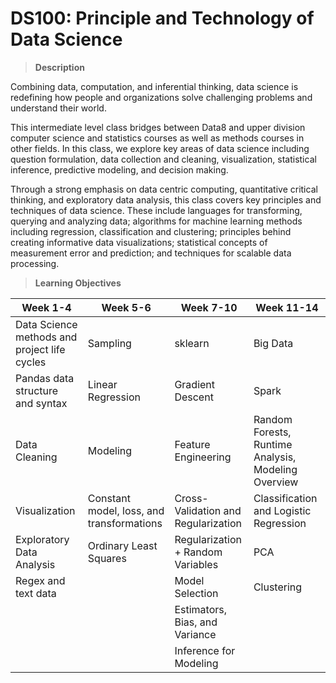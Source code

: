 # DS100: Principle and Technology of Data Science

> **Description**

Combining data, computation, and inferential thinking, data science is redefining how people and organizations solve challenging problems and understand their world. 

This intermediate level class bridges between Data8 and upper division computer science and statistics courses as well as methods courses in other fields. In this class, we explore key areas of data science including question formulation, data collection and cleaning, visualization, statistical inference, predictive modeling, and decision making. 

Through a strong emphasis on data centric computing, quantitative critical thinking, and exploratory data analysis, this class covers key principles and techniques of data science. These include languages for transforming, querying and analyzing data; algorithms for machine learning methods including regression, classification and clustering; principles behind creating informative data visualizations; statistical concepts of measurement error and prediction; and techniques for scalable data processing.

> **Learning Objectives**

| Week 1-4  | Week 5-6 | Week 7-10 | Week 11-14 |
| ------------- | ------------- | ------------- | ------------- |
| Data Science methods and project life cycles | Sampling  | sklearn  | Big Data|
| Pandas data structure and syntax | Linear Regression | Gradient Descent  | Spark |
| Data Cleaning | Modeling  | Feature Engineering| Random Forests, Runtime Analysis, Modeling Overview  |
| Visualization  | Constant model, loss, and transformations  | Cross-Validation and Regularization  | Classification and Logistic Regression |
| Exploratory Data Analysis  | Ordinary Least Squares  | Regularization + Random Variables | PCA |
| Regex and text data  |   | Model Selection   | Clustering |
|   |   | Estimators, Bias, and Variance ||
|   |   | Inference for Modeling  | |

